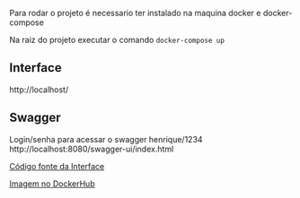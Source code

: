 Para rodar o projeto é necessario ter instalado na maquina docker e docker-compose

Na raiz do projeto executar o comando `docker-compose up`

## Interface
http://localhost/

##  Swagger
Login/senha para acessar o swagger henrique/1234<br>
http://localhost:8080/swagger-ui/index.html

[Código fonte da Interface](https://github.com/henriquelbaron/cadastro-api-front)

[Imagem no DockerHub](https://hub.docker.com/r/henriquelbaron/cadastro-api)


